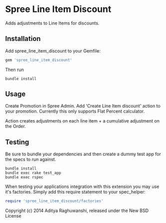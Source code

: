 Spree Line Item Discount
========================

Adds adjustments to Line Items for discounts.

Installation
------------

Add spree_line_item_discount to your Gemfile:

```ruby
gem 'spree_line_item_discount'
```

Then run
```shell
bundle install
```

Usage
-----

Create Promotion in Spree Admin. Add 'Create Line Item discount' action to your promotion.
Currently this only supports Flat Percent calculator.

Action creates adjustments on each line item + a cumulative adjustment on the Order.

Testing
-------

Be sure to bundle your dependencies and then create a dummy test app for the specs to run against.

```shell
bundle install
bundle exec rake test_app
bundle exec rspec
```

When testing your applications integration with this extension you may use it's factories.
Simply add this require statement to your spec_helper:

```ruby
require 'spree_line_item_discount/factories'
```

Copyright (c) 2014 Aditya Raghuwanshi, released under the New BSD License
